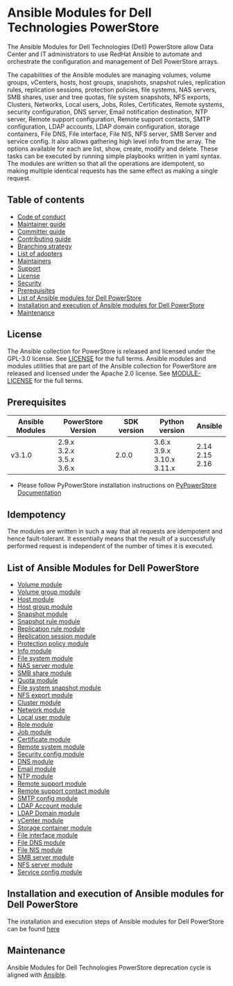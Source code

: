 # Ansible Modules for Dell Technologies PowerStore
The Ansible Modules for Dell Technologies (Dell) PowerStore allow Data Center and IT administrators to use RedHat Ansible to automate and orchestrate the configuration and management of Dell PowerStore arrays.

The capabilities of the Ansible modules are managing volumes, volume groups, vCenters, hosts, host groups, snapshots, snapshot rules, replication rules, replication sessions, protection policies, file systems, NAS servers, SMB shares, user and tree quotas, file system snapshots, NFS exports, Clusters, Networks, Local users, Jobs, Roles, Certificates, Remote systems, security configuration, DNS server, Email notification destination, NTP server, Remote support configuration, Remote support contacts, SMTP configuration, LDAP accounts, LDAP domain configuration, storage containers, File DNS, File interface, File NIS, NFS server, SMB Server and service config. It also allows gathering high level info from the array. The options available for each are list, show, create, modify and delete. These tasks can be executed by running simple playbooks written in yaml syntax. The modules are written so that all the operations are idempotent, so making multiple identical requests has the same effect as making a single request.
## Table of contents

* [Code of conduct](https://github.com/dell/ansible-powerstore/blob/3.1.0/docs/CODE_OF_CONDUCT.md)
* [Maintainer guide](https://github.com/dell/ansible-powerstore/blob/3.1.0/docs/MAINTAINER_GUIDE.md)
* [Committer guide](https://github.com/dell/ansible-powerstore/blob/3.1.0/docs/COMMITTER_GUIDE.md)
* [Contributing guide](https://github.com/dell/ansible-powerstore/blob/3.1.0/docs/CONTRIBUTING.md)
* [Branching strategy](https://github.com/dell/ansible-powerstore/blob/3.1.0/docs/BRANCHING.md)
* [List of adopters](https://github.com/dell/ansible-powerstore/blob/3.1.0/docs/ADOPTERS.md)
* [Maintainers](https://github.com/dell/ansible-powerstore/blob/3.1.0/docs/MAINTAINERS.md)
* [Support](https://github.com/dell/ansible-powerstore/blob/3.1.0/docs/SUPPORT.md)
* [License](#license)
* [Security](https://github.com/dell/ansible-powerstore/blob/3.1.0/docs/SECURITY.md)
* [Prerequisites](#prerequisites)
* [List of Ansible modules for Dell PowerStore](#list-of-ansible-modules-for-dell-powerstore)
* [Installation and execution of Ansible modules for Dell PowerStore](#installation-and-execution-of-ansible-modules-for-dell-powerstore)
* [Maintenance](#maintenance)

## License
The Ansible collection for PowerStore is released and licensed under the GPL-3.0 license. See [LICENSE](https://github.com/dell/ansible-powerstore/blob/3.1.0/LICENSE) for the full terms. Ansible modules and modules utilities that are part of the Ansible collection for PowerStore are released and licensed under the Apache 2.0 license. See [MODULE-LICENSE](https://github.com/dell/ansible-powerstore/blob/3.1.0/MODULE-LICENSE) for the full terms.

## Prerequisites

   | **Ansible Modules** | **PowerStore Version** | **SDK version** | **Python version** | **Ansible**              |
|---------------------|-----------------------|-----------------|--------------------|--------------------------|
| v3.1.0              | 2.9.x <br> 3.2.x <br> 3.5.x <br> 3.6.x | 2.0.0          | 3.6.x <br> 3.9.x <br> 3.10.x <br> 3.11.x | 2.14 <br> 2.15 <br> 2.16 |


  * Please follow PyPowerStore installation instructions on [PyPowerStore Documentation](https://github.com/dell/python-powerstore)

## Idempotency
The modules are written in such a way that all requests are idempotent and hence fault-tolerant. It essentially means that the result of a successfully performed request is independent of the number of times it is executed.

## List of Ansible Modules for Dell PowerStore
* [Volume module](https://github.com/dell/ansible-powerstore/blob/3.1.0/docs/modules/volume.rst)
* [Volume group module](https://github.com/dell/ansible-powerstore/blob/3.1.0/docs/modules/volumegroup.rst)
* [Host module](https://github.com/dell/ansible-powerstore/blob/3.1.0/docs/modules/host.rst)
* [Host group module](https://github.com/dell/ansible-powerstore/blob/3.1.0/docs/modules/hostgroup.rst)
* [Snapshot module](https://github.com/dell/ansible-powerstore/blob/3.1.0/docs/modules/snapshot.rst)
* [Snapshot rule module](https://github.com/dell/ansible-powerstore/blob/3.1.0/docs/modules/snapshotrule.rst)
* [Replication rule module](https://github.com/dell/ansible-powerstore/blob/3.1.0/docs/modules/replicationrule.rst)
* [Replication session module](https://github.com/dell/ansible-powerstore/blob/3.1.0/docs/modules/replicationsession.rst)
* [Protection policy module](https://github.com/dell/ansible-powerstore/blob/3.1.0/docs/modules/protectionpolicy.rst)
* [Info module](https://github.com/dell/ansible-powerstore/blob/3.1.0/docs/modules/info.rst)
* [File system module](https://github.com/dell/ansible-powerstore/blob/3.1.0/docs/modules/filesystem.rst)
* [NAS server module](https://github.com/dell/ansible-powerstore/blob/3.1.0/docs/modules/nasserver.rst)
* [SMB share module](https://github.com/dell/ansible-powerstore/blob/3.1.0/docs/modules/smbshare.rst)
* [Quota module](https://github.com/dell/ansible-powerstore/blob/3.1.0/docs/modules/quota.rst)
* [File system snapshot module](https://github.com/dell/ansible-powerstore/blob/3.1.0/docs/modules/filesystem_snapshot.rst)
* [NFS export module](https://github.com/dell/ansible-powerstore/blob/3.1.0/docs/modules/nfs.rst)
* [Cluster module](https://github.com/dell/ansible-powerstore/blob/3.1.0/docs/modules/cluster.rst)
* [Network module](https://github.com/dell/ansible-powerstore/blob/3.1.0/docs/modules/network.rst)
* [Local user module](https://github.com/dell/ansible-powerstore/blob/3.1.0/docs/modules/local_user.rst)
* [Role module](https://github.com/dell/ansible-powerstore/blob/3.1.0/docs/modules/role.rst)
* [Job module](https://github.com/dell/ansible-powerstore/blob/3.1.0/docs/modules/job.rst)
* [Certificate module](https://github.com/dell/ansible-powerstore/blob/3.1.0/docs/modules/certificate.rst)
* [Remote system module](https://github.com/dell/ansible-powerstore/blob/3.1.0/docs/modules/remotesystem.rst)
* [Security config module](https://github.com/dell/ansible-powerstore/blob/3.1.0/docs/modules/security_config.rst)
* [DNS module](https://github.com/dell/ansible-powerstore/blob/3.1.0/docs/modules/dns.rst)
* [Email module](https://github.com/dell/ansible-powerstore/blob/3.1.0/docs/modules/email.rst)
* [NTP module](https://github.com/dell/ansible-powerstore/blob/3.1.0/docs/modules/ntp.rst)
* [Remote support module](https://github.com/dell/ansible-powerstore/blob/3.1.0/docs/modules/remote_support.rst)
* [Remote support contact module](https://github.com/dell/ansible-powerstore/blob/3.1.0/docs/modules/remote_support_contact.rst)
* [SMTP config module](https://github.com/dell/ansible-powerstore/blob/3.1.0/docs/modules/smtp_config.rst)
* [LDAP Account module](https://github.com/dell/ansible-powerstore/blob/3.1.0/docs/modules/ldap_account.rst)
* [LDAP Domain module](https://github.com/dell/ansible-powerstore/blob/3.1.0/docs/modules/ldap_domain.rst)
* [vCenter module](https://github.com/dell/ansible-powerstore/blob/3.1.0/docs/modules/vcenter.rst)
* [Storage container module](https://github.com/dell/ansible-powerstore/blob/3.1.0/docs/modules/storage_container.rst)
* [File interface module](https://github.com/dell/ansible-powerstore/blob/3.1.0/docs/modules/file_interface.rst)
* [File DNS module](https://github.com/dell/ansible-powerstore/blob/3.1.0/docs/modules/file_dns.rst)
* [File NIS module](https://github.com/dell/ansible-powerstore/blob/3.1.0/docs/modules/file_nis.rst)
* [SMB server module](https://github.com/dell/ansible-powerstore/blob/3.1.0/docs/modules/smb_server.rst)
* [NFS server module](https://github.com/dell/ansible-powerstore/blob/3.1.0/docs/modules/nfs_server.rst)
* [Service config module](https://github.com/dell/ansible-powerstore/blob/3.1.0/docs/modules/service_config.rst)

## Installation and execution of Ansible modules for Dell PowerStore
The installation and execution steps of Ansible modules for Dell PowerStore can be found [here](https://github.com/dell/ansible-powerstore/blob/3.1.0/docs/INSTALLATION.md)

## Maintenance
Ansible Modules for Dell Technologies PowerStore deprecation cycle is aligned with [Ansible](https://docs.ansible.com/ansible/latest/dev_guide/module_lifecycle.html).